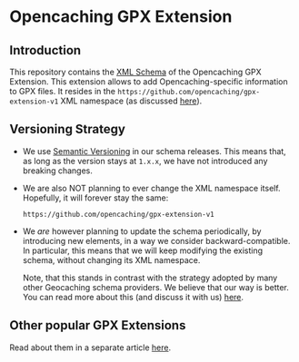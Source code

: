 Opencaching GPX Extension
=========================

Introduction
------------

This repository contains the [XML Schema](https://github.com/opencaching/gpx-extension-v1/blob/master/schema.xsd)
of the Opencaching GPX Extension. This extension allows to add Opencaching-specific
information to GPX files. It resides in the `https://github.com/opencaching/gpx-extension-v1`
XML namespace (as discussed [here](https://github.com/opencaching/gpx-extension-v1/issues/6)).


Versioning Strategy
-------------------

* We use [Semantic Versioning](http://semver.org/) in our schema releases. This
  means that, as long as the version stays at `1.x.x`, we have not introduced
  any breaking changes.

* We are also NOT planning to ever change the XML namespace itself. Hopefully,
  it will forever stay the same:

  ```
  https://github.com/opencaching/gpx-extension-v1
  ```

* We *are* however planning to update the schema periodically, by introducing
  new elements, in a way we consider backward-compatible. In particular, this
  means that we will keep modifying the existing schema, without changing its
  XML namespace.

  Note, that this stands in contrast with the strategy adopted by many other
  Geocaching schema providers. We believe that our way is better. You can read
  more about this (and discuss it with us)
  [here](https://github.com/opencaching/gpx-extension-v1/blob/master/all-these-namespaces.md).


Other popular GPX Extensions
----------------------------

Read about them in a separate article
[here](https://github.com/opencaching/gpx-extension-v1/blob/master/all-these-namespaces.md).
